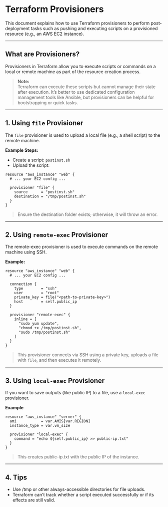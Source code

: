 # Terraform Provisioners

This document explains how to use Terraform provisioners to perform post-deployment tasks such as pushing and executing scripts on a provisioned resource (e.g., an AWS EC2 instance).

---

## What are Provisioners?

Provisioners in Terraform allow you to execute scripts or commands on a local or remote machine as part of the resource creation process.

> **Note:**  
> Terraform can execute these scripts but cannot manage their state after execution. It’s better to use dedicated configuration management tools like Ansible, but provisioners can be helpful for bootstrapping or quick tasks.

---

## 1. Using `file` Provisioner

The `file` provisioner is used to upload a local file (e.g., a shell script) to the remote machine.

**Example Steps:**

- Create a script: `postinst.sh`
- Upload the script:

```hcl
resource "aws_instance" "web" {
  # ... your EC2 config ...

  provisioner "file" {
    source      = "postinst.sh"
    destination = "/tmp/postinst.sh"
  }
}
```
> Ensure the destination folder exists; otherwise, it will throw an error.

---

## 2. Using `remote-exec` Provisioner

The remote-exec provisioner is used to execute commands on the remote machine using SSH.

**Example:**
```hcl
resource "aws_instance" "web" {
  # ... your EC2 config ...

  connection {
    type        = "ssh"
    user        = "root"
    private_key = file("<path-to-private-key>")
    host        = self.public_ip
  }

  provisioner "remote-exec" {
    inline = [
      "sudo yum update",
      "chmod +x /tmp/postinst.sh",
      "sudo /tmp/postinst.sh"
    ]
  }
}
```
> This provisioner connects via SSH using a private key, uploads a file with `file`, and then executes it remotely.

---

## 3. Using `local-exec` Provisioner

If you want to save outputs (like public IP) to a file, use a `local-exec` provisioner.

**Example**
```hcl 
resource "aws_instance" "server" {
  ami           = var.AMIS[var.REGION]
  instance_type = var.vm_size

  provisioner "local-exec" {
    command = "echo ${self.public_ip} >> public-ip.txt"
  }
}
```
> This creates public-ip.txt with the public IP of the instance.

---

## 4. Tips
- Use /tmp or other always-accessible directories for file uploads.
- Terraform can't track whether a script executed successfully or if its effects are still valid.
